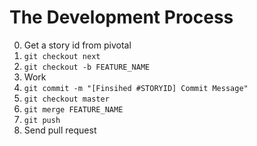 
The Development Process
=======================

0. Get a story id from pivotal
1. `git checkout next`
2. `git checkout -b FEATURE_NAME`
3. Work
4. `git commit -m "[Finsihed #STORYID] Commit Message"`
5. `git checkout master`
6. `git merge FEATURE_NAME`
7. `git push`
8. Send pull request
